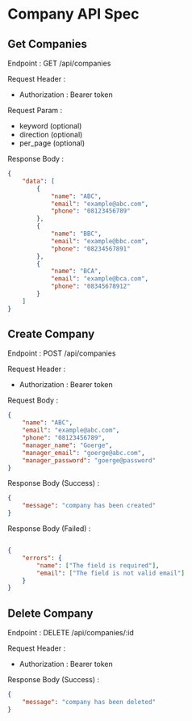# Company API Spec

## Get Companies

Endpoint : GET /api/companies

Request Header :
- Authorization : Bearer token

Request Param :
- keyword (optional)
- direction (optional)
- per_page (optional)

Response Body :

```json
{
    "data": [
        {
            "name": "ABC",
            "email": "example@abc.com",
            "phone": "08123456789"
        },
        {
            "name": "BBC",
            "email": "example@bbc.com",
            "phone": "08234567891"
        },
        {
            "name": "BCA",
            "email": "example@bca.com",
            "phone": "08345678912"
        }
    ]
}
```

## Create Company

Endpoint : POST /api/companies

Request Header :
- Authorization : Bearer token

Request Body :

```json
{
    "name": "ABC",
    "email": "example@abc.com",
    "phone": "08123456789",
    "manager_name": "Goerge",
    "manager_email": "goerge@abc.com",
    "manager_password": "goerge@password"
}
```

Response Body (Success) :

```json
{
    "message": "company has been created"
}
```

Response Body (Failed) :

```json

{
    "errors": {
        "name": ["The field is required"],
        "email": ["The field is not valid email"]
    }
}
```

## Delete Company

Endpoint : DELETE /api/companies/:id

Request Header :
- Authorization : Bearer token

Response Body (Success) :

```json
{
    "message": "company has been deleted"
}
```
